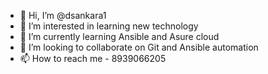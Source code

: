 - 👋 Hi, I’m @dsankara1
- 👀 I’m interested in learning new technology
- 🌱 I’m currently learning Ansible and Asure cloud
- 💞️ I’m looking to collaborate on Git and Ansible automation
- 📫 How to reach me - 8939066205

<!---
dsankara1/dsankara1 is a ✨ special ✨ repository because its `README.md` (this file) appears on your GitHub profile.
You can click the Preview link to take a look at your changes.
--->
